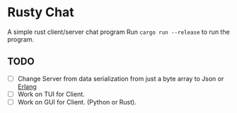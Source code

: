 # Rusty Chat

A simple rust client/server chat program
Run `cargo run --release` to run the program.

## TODO

- [ ] Change Server from data serialization from just a byte array to
Json or [Erlang](http://www1.erlang.org/doc/apps/erts/erl_ext_dist.html)
- [ ] Work on TUI for Client.
- [ ] Work on GUI for Client. (Python or Rust).
